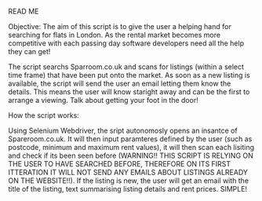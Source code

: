 READ ME

Objective:
The aim of this script is to give the user a helping hand for searching for flats in London. As the rental market becomes more competitive with each passing day software developers need all the help they can get!

The script searchs Sparroom.co.uk and scans for listings (within a select time frame) that have been put onto the market. As soon as a new listing is available, the script will send the user an email letting them know the details. This means the user will know staright away and can be the first to arrange a viewing. Talk about getting your foot in the door!

How the script works:

Using Selenium Webdriver, the sript autonomosly opens an insantce of Spareroom.co.uk. It will then input paramteres defined by the user (such as postcode, minimum and maximum rent values), it will then scan each lisiting and check if its been seen before (WARNING!! THIS SCRIPT IS RELYING ON THE USER TO HAVE SEARCHED BEFORE, THEREFORE ON ITS FIRST ITTERATION IT WILL NOT SEND ANY EMAILS ABOUT LISTINGS ALREADY ON THE WEBSITE!!).
If the listing is new, the user will get an email with the title of the listing, text summarising listing details and rent prices. SIMPLE!




